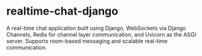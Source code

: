# realtime-chat-django
A real-time chat application built using Django, WebSockets via Django Channels, Redis for channel layer communication, and Uvicorn as the ASGI server. Supports room-based messaging and scalable real-time communication.
